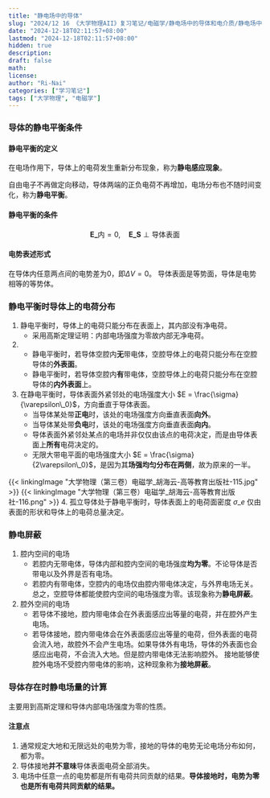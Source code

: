 ```yaml
---
title: "静电场中的导体"
slug: "2024/12 16 《大学物理AII》复习笔记/电磁学/静电场中的导体和电介质/静电场中的导体"
date: "2024-12-18T02:11:57+08:00"
lastmod: "2024-12-18T02:11:57+08:00"
hidden: true
description:
draft: false
math:
license:
author: "Ri-Nai"
categories: ["学习笔记"]
tags: ["大学物理", "电磁学"]
---
```

### 导体的静电平衡条件
#### 静电平衡的定义
在电场作用下，导体上的电荷发生重新分布现象，称为**静电感应现象**。  

自由电子不再做定向移动，导体两端的正负电荷不再增加，电场分布也不随时间变化，称为**静电平衡**。

#### 静电平衡的条件
$$\boldsymbol{E\_{\text{内}}}=0, \quad \boldsymbol{E\_S} \perp \text{导体表面}$$

#### 电势表述形式
在导体内任意两点间的电势差为0，即$\Delta V = 0$。
导体表面是等势面，导体是电势相等的等势体。

### 静电平衡时导体上的电荷分布
1. 静电平衡时，导体上的电荷只能分布在表面上，其内部没有净电荷。
    - 采用高斯定理证明：内部电场强度为零故内部无净电荷。
2. 
   - 静电平衡时，若导体空腔内**无**带电体，空腔导体上的电荷只能分布在空腔导体的**外表面**。
   - 静电平衡时，若导体空腔内**有**带电体，空腔导体上的电荷只能分布在空腔导体的**内外表面**上。
3. 在静电平衡时，导体表面外紧邻处的电场强度大小 $E = \frac{\sigma}{\varepsilon\_0}$，方向垂直于导体表面。
    - 当导体某处带**正电**时，该处的电场强度方向垂直表面**向外**。
    - 当导体某处带**负电**时，该处的电场强度方向垂直表面**向内**。
    - 导体表面外紧邻处某点的电场并非仅仅由该点的电荷决定，而是由导体表面上**所有**电荷决定的。
    - 无限大带电平面的电场强度大小 $E = \frac{\sigma}{2\varepsilon\_0}$，是因为其**场强均匀分布在两侧**，故为原来的一半。

{{< linkingImage "大学物理（第三卷）电磁学_胡海云-高等教育出版社-115.jpg" >}}
{{< linkingImage "大学物理（第三卷）电磁学_胡海云-高等教育出版社-116.png" >}}
4. 孤立导体处于静电平衡时，导体表面上的电荷面密度 $\sigma\_e$ 仅由表面的形状和导体上的电荷总量决定。

### 静电屏蔽
1. 腔内空间的电场
    - 若腔内无带电体，导体内部和腔内空间的电场强度**均为零**。不论导体是否带电以及外界是否有电场。
    - 若腔内有带电体，空腔内的电场仅由腔内带电体决定，与外界电场无关。
总之，空腔导体都能使腔内空间的电场强度为零。该现象称为**静电屏蔽**。
2. 腔外空间的电场
    - 若导体不接地，腔内带电体会在外表面感应出等量的电荷，并在腔外产生电场。
    - 若导体接地，腔内带电体会在外表面感应出等量的电荷，但外表面的电荷会流入地，故腔外不会产生电场。如果导体外有电场，导体的外表面也会感应出电荷，不会流入大地。但是腔内带电体无法影响腔外。
接地能够使腔外电场不受腔内带电体的影响，这种现象称为**接地屏蔽**。

### 导体存在时静电场量的计算
主要用到高斯定理和导体内部电场强度为零的性质。

#### 注意点
1. 通常规定大地和无限远处的电势为零，接地的导体的电势无论电场分布如何，都为零。
2. 导体接地**并不意味**导体表面电荷全部消失。
3. 电场中任意一点的电势都是所有电荷共同贡献的结果。**导体接地时，电势为零也是所有电荷共同贡献的结果。**
